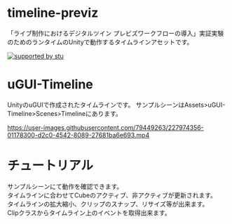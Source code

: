 # timeline-previz
「ライブ制作におけるデジタルツイン プレビズワークフローの導入」実証実験のためのランタイムのUnityで動作するタイムラインアセットです。

[![supported by stu](https://user-images.githubusercontent.com/79449263/227906991-a38ef99b-0a86-41db-8b42-6127d45cd651.png)](https://stu.inc/)

# uGUI-Timeline
UnityのuGUIで作成されたタイムラインです。
サンプルシーンはAssets>uGUI-Timeline>Scenes>Timelineにあります。

https://user-images.githubusercontent.com/79449263/227974356-01178300-d2c0-4542-8089-27681ba6e693.mp4

# チュートリアル
サンプルシーンにて動作を確認できます。  
タイムラインに合わせてCubeのアクティブ、非アクティブが更新されます。  
タイムラインの拡大縮小、クリップのスナップ、リサイズ等が出来ます。  
Clipクラスからタイムライン上のイベントを取得出来ます。
